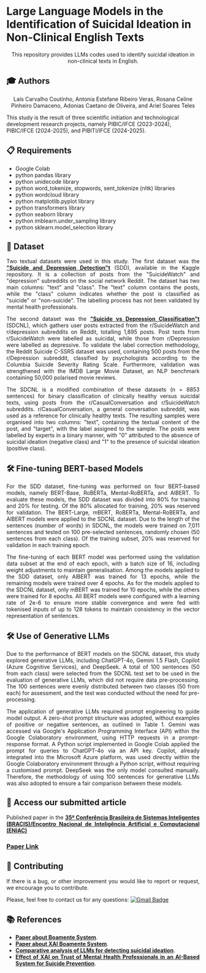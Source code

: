  # Large Language Models in the Identification of Suicidal Ideation in Non-Clinical English Texts

<p align="center">
This repository provides LLMs codes used to identify suicidal ideation in non-clinical texts in English.
</p>

## :mortar_board: Authors
<p align="center">
Laís Carvalho Coutinho, Antonia Estefane Ribeiro Veras, Rosana Celine Pinheiro Damaceno, Adonias Caetano de Oliveira, and Ariel Soares Teles
</p>

This study is the result of three scientific initiation and technological development research projects, namely PIBIC/IFCE (2023-2024), PIBIC/IFCE (2024-2025), and PIBITI/IFCE (2024-2025).

<div align="justify">

 ## 📋 Requirements

* Google Colab
* python pandas library
* python unidecode library
* python word_tokenize, stopwords, sent_tokenize (nltk) libraries
* python wordcloud library
* python matplotlib.pyplot library
* python transformers library
* python seaborn library
* python imblearn.under_sampling library
* python sklearn.model_selection library

## 📖  Dataset

Two textual datasets were used in this study. The first dataset was the <a href="https://www.kaggle.com/datasets/nikhileswarkomati/suicide-watch"><strong>"Suicide and Depression Detection"t</strong></a> (SDD), available in the Kaggle repository. It is a collection of posts from the "SuicideWatch" and "depression" subreddits on the social network Reddit. The dataset has two main columns: "text" and "class". The "text" column contains the posts, while the "class" column indicates whether the post is classified as "suicide" or "non-suicide". The labelling process has not been validated by mental health professionals.

The second dataset was the <a href="https://github.com/ayaanzhaque/SDCNL"><strong>"Suicide vs Depression Classification"t</strong></a> (SDCNL), which gathers user posts extracted from the r/SuicideWatch and r/depression subreddits on Reddit, totalling 1,895 posts. Post texts from r/SuicideWatch were labelled as suicidal, while those from r/Depression were labelled as depressive. To validate the label correction methodology, the Reddit Suicide C-SSRS dataset was used, containing 500 posts from the r/Depression subreddit, classified by psychologists according to the Columbia Suicide Severity Rating Scale. Furthermore, validation was strengthened with the IMDB Large Movie Dataset, an NLP benchmark containing 50,000 polarised movie reviews.

The SDCNL is a modified combination of these datasets (n = 8853 sentences) for binary classification of clinically healthy versus suicidal texts, using posts from the r/CasualConversation and r/SuicideWatch subreddits. r/CasualConversation, a general conversation subreddit, was used as a reference for clinically healthy texts. The resulting samples were organised into two columns: "text", containing the textual content of the post, and "target", with the label assigned to the sample. The posts were labelled by experts in a binary manner, with "0" attributed to the absence of suicidal ideation (negative class) and "1" to the presence of suicidal ideation (positive class).

## 🛠 Fine-tuning BERT-based Models

For the SDD dataset, fine-tuning was performed on four BERT-based models, namely BERT-Base, RoBERTa, Mental-RoBERTa, and AlBERT. To evaluate these models, the SDD dataset was divided into 80% for training and 20% for testing. Of the 80% allocated for training, 20% was reserved for validation.
The BERT-Large, mBERT, RoBERTa, Mental-RoBERTa, and AlBERT models were applied to the SDCNL dataset. Due to the length of the sentences (number of words) in SDCNL, the models were trained on 7,011 sentences and tested on 100 pre-selected sentences, randomly chosen (50 sentences from each class). Of the training subset, 20% was reserved for validation in each training epoch.

The fine-tuning of each BERT model was performed using the validation data subset at the end of each epoch, with a batch size of 16, including weight adjustments to maintain generalisation. Among the models applied to the SDD dataset, only AlBERT was trained for 13 epochs, while the remaining models were trained over 4 epochs.
As for the models applied to the SDCNL dataset, only mBERT was trained for 10 epochs, while the others were trained for 8 epochs. All BERT models were configured with a learning rate of 2e-6 to ensure more stable convergence and were fed with tokenised inputs of up to 128 tokens to maintain consistency in the vector representation of sentences.

## 🛠 Use of Generative LLMs

Due to the performance of BERT models on the SDCNL dataset, this study explored generative LLMs, including ChatGPT-4o, Gemini 1.5 Flash, Copilot (Azure Cognitive Services), and DeepSeek. A total of 100 sentences (50 from each class) were selected from the SDCNL test set to be used in the evaluation of generative LLMs, which did not require data pre-processing. The 100 sentences were evenly distributed between two classes (50 from each) for assessment, and the test was conducted without the need for pre-processing.

The application of generative LLMs required prompt engineering to guide model output. A zero-shot prompt structure was adopted, without examples of positive or negative sentences, as outlined in Table 1. Gemini was accessed via Google's Application Programming Interface (API) within the Google Colaboratory environment, using HTTP requests in a prompt-response format. A Python script implemented in Google Colab applied the prompt for queries to ChatGPT-4o via an API key. Copilot, already integrated into the Microsoft Azure platform, was used directly within the Google Colaboratory environment through a Python script, without requiring a customised prompt. DeepSeek was the only model consulted manually. Therefore, the methodology of using 100 sentences for generative LLMs was also adopted to ensure a fair comparison between these models.

## 🤖 Access our submitted article

Published paper in the <a href="https://sbbd.org.br/2025/eniac/"> <strong>35ª Conferência Brasileira de Sistemas Inteligentes (BRACIS)/Encontro Nacional de Inteligência Artificial e Computacional
 (ENIAC) </strong></a>

### [Paper Link]() 

## 👏 Contributing
 
If there is a bug, or other improvement you would like to report or request, we encourage you to contribute.

Please, feel free to contact us for any questions: [![Gmail Badge](https://img.shields.io/badge/-adonias.oliveira@ifce.edu.br-c14438?style=flat-square&logo=Gmail&logoColor=white&link=mailto:adonias.oliveira@ifce.edu.br)](mailto:adonias.oliveira@ifce.edu.br)


## 📚 References

* <a href="https://www.mdpi.com/2227-9032/10/4/698"><strong>Paper about Boamente System</strong></a>.
* <a href="https://www.sciencedirect.com/science/article/pii/S1877050922009668"><strong>Paper about XAI Boamente System</strong></a>.
* <a href="https://www.scielo.br/j/csp/a/XrbVfvybPj9tvJ8qWv7j8VC/?lang=en"><strong>Comparative analysis of LLMs for detecting suicidal ideation</strong></a>.
* <a href="https://ieeexplore.ieee.org/document/10945851"><strong>Effect of XAI on Trust of Mental Health Professionals in an AI-Based System for Suicide Prevention</strong></a>.
